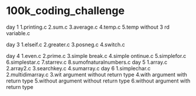 # 100k_coding_challenge

day 1
    1.printing.c
    2.sum.c
    3.average.c
    4.temp.c
    5.temp without 3 rd variable.c

day 3
    1.elseif.c
    2.greater.c
    3.posneg.c
    4.switch.c

day 4
    1.even.c
    2.prime.c
    3.simple break.c
    4.simple ontinue.c
    5.simplefor.c
    6.simplestar.c
    7.starrev.c
    8.sumofnaturalnumbers.c
day 5
    1.array.c
    2.array2.c
    3.searchkey.c
    4.sumarray.c
day 6
    1.simplechar.c
    2.multidimarray.c
    3.wit argument without return type
    4.with argument with return type
    5.without argument without return type
    6.without argument with return type